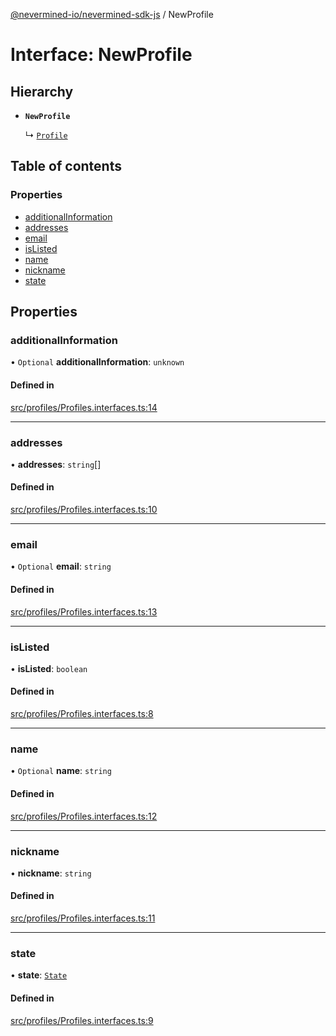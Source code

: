 [@nevermined-io/nevermined-sdk-js](../code-reference.md) / NewProfile

# Interface: NewProfile

## Hierarchy

- **`NewProfile`**

  ↳ [`Profile`](Profile.md)

## Table of contents

### Properties

- [additionalInformation](NewProfile.md#additionalinformation)
- [addresses](NewProfile.md#addresses)
- [email](NewProfile.md#email)
- [isListed](NewProfile.md#islisted)
- [name](NewProfile.md#name)
- [nickname](NewProfile.md#nickname)
- [state](NewProfile.md#state)

## Properties

### additionalInformation

• `Optional` **additionalInformation**: `unknown`

#### Defined in

[src/profiles/Profiles.interfaces.ts:14](https://github.com/nevermined-io/sdk-js/blob/d43823e/src/profiles/Profiles.interfaces.ts#L14)

___

### addresses

• **addresses**: `string`[]

#### Defined in

[src/profiles/Profiles.interfaces.ts:10](https://github.com/nevermined-io/sdk-js/blob/d43823e/src/profiles/Profiles.interfaces.ts#L10)

___

### email

• `Optional` **email**: `string`

#### Defined in

[src/profiles/Profiles.interfaces.ts:13](https://github.com/nevermined-io/sdk-js/blob/d43823e/src/profiles/Profiles.interfaces.ts#L13)

___

### isListed

• **isListed**: `boolean`

#### Defined in

[src/profiles/Profiles.interfaces.ts:8](https://github.com/nevermined-io/sdk-js/blob/d43823e/src/profiles/Profiles.interfaces.ts#L8)

___

### name

• `Optional` **name**: `string`

#### Defined in

[src/profiles/Profiles.interfaces.ts:12](https://github.com/nevermined-io/sdk-js/blob/d43823e/src/profiles/Profiles.interfaces.ts#L12)

___

### nickname

• **nickname**: `string`

#### Defined in

[src/profiles/Profiles.interfaces.ts:11](https://github.com/nevermined-io/sdk-js/blob/d43823e/src/profiles/Profiles.interfaces.ts#L11)

___

### state

• **state**: [`State`](../enums/State.md)

#### Defined in

[src/profiles/Profiles.interfaces.ts:9](https://github.com/nevermined-io/sdk-js/blob/d43823e/src/profiles/Profiles.interfaces.ts#L9)
